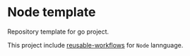 # Node template

Repository template for go project.

This project include [reusable-workflows](https://github.com/oliv3340/reusable-workflows-node)
for `Node` lannguage.
